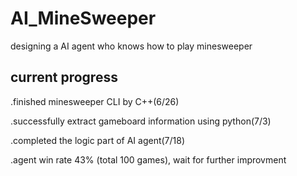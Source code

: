# AI_MineSweeper
designing a AI agent who knows how to play minesweeper

current progress
-
.finished minesweeper CLI by C++(6/26)

.successfully extract gameboard information using python(7/3)

.completed the logic part of AI agent(7/18)

.agent win rate 43% (total 100 games), wait for further improvment
